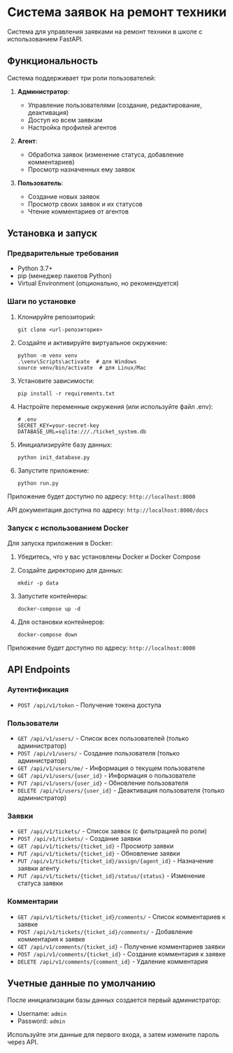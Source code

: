 # Система заявок на ремонт техники

Система для управления заявками на ремонт техники в школе с использованием FastAPI.

## Функциональность

Система поддерживает три роли пользователей:

1. **Администратор**:
   - Управление пользователями (создание, редактирование, деактивация)
   - Доступ ко всем заявкам
   - Настройка профилей агентов
   
2. **Агент**:
   - Обработка заявок (изменение статуса, добавление комментариев)
   - Просмотр назначенных ему заявок
   
3. **Пользователь**:
   - Создание новых заявок
   - Просмотр своих заявок и их статусов
   - Чтение комментариев от агентов

## Установка и запуск

### Предварительные требования

- Python 3.7+
- pip (менеджер пакетов Python)
- Virtual Environment (опционально, но рекомендуется)

### Шаги по установке

1. Клонируйте репозиторий:
   ```
   git clone <url-репозитория>
   ```

2. Создайте и активируйте виртуальное окружение:
   ```
   python -m venv venv
   .\venv\Scripts\activate  # для Windows
   source venv/bin/activate  # для Linux/Mac
   ```

3. Установите зависимости:
   ```
   pip install -r requirements.txt
   ```

4. Настройте переменные окружения (или используйте файл .env):
   ```
   # .env
   SECRET_KEY=your-secret-key
   DATABASE_URL=sqlite:///./ticket_system.db
   ```

5. Инициализируйте базу данных:
   ```
   python init_database.py
   ```

6. Запустите приложение:
   ```
   python run.py
   ```

Приложение будет доступно по адресу: `http://localhost:8000`

API документация доступна по адресу: `http://localhost:8000/docs`

### Запуск с использованием Docker

Для запуска приложения в Docker:

1. Убедитесь, что у вас установлены Docker и Docker Compose

2. Создайте директорию для данных:
   ```
   mkdir -p data
   ```

3. Запустите контейнеры:
   ```
   docker-compose up -d
   ```

4. Для остановки контейнеров:
   ```
   docker-compose down
   ```

Приложение будет доступно по адресу: `http://localhost:8000`

## API Endpoints

### Аутентификация
- `POST /api/v1/token` - Получение токена доступа

### Пользователи
- `GET /api/v1/users/` - Список всех пользователей (только администратор)
- `POST /api/v1/users/` - Создание пользователя (только администратор)
- `GET /api/v1/users/me/` - Информация о текущем пользователе
- `GET /api/v1/users/{user_id}` - Информация о пользователе
- `PUT /api/v1/users/{user_id}` - Обновление пользователя
- `DELETE /api/v1/users/{user_id}` - Деактивация пользователя (только администратор)

### Заявки
- `GET /api/v1/tickets/` - Список заявок (с фильтрацией по роли)
- `POST /api/v1/tickets/` - Создание заявки
- `GET /api/v1/tickets/{ticket_id}` - Просмотр заявки
- `PUT /api/v1/tickets/{ticket_id}` - Обновление заявки
- `PUT /api/v1/tickets/{ticket_id}/assign/{agent_id}` - Назначение заявки агенту
- `PUT /api/v1/tickets/{ticket_id}/status/{status}` - Изменение статуса заявки

### Комментарии
- `GET /api/v1/tickets/{ticket_id}/comments/` - Список комментариев к заявке
- `POST /api/v1/tickets/{ticket_id}/comments/` - Добавление комментария к заявке
- `GET /api/v1/comments/{ticket_id}` - Получение комментариев заявки
- `POST /api/v1/comments/{ticket_id}` - Создание комментария к заявке
- `DELETE /api/v1/comments/{comment_id}` - Удаление комментария

## Учетные данные по умолчанию

После инициализации базы данных создается первый администратор:

- Username: `admin`
- Password: `admin`

Используйте эти данные для первого входа, а затем измените пароль через API. 
